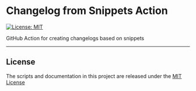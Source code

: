 # Changelog from Snippets Action

[![License: MIT](https://img.shields.io/badge/License-MIT-yellow.svg)](https://opensource.org/licenses/MIT)

GitHub Action for creating changelogs based on snippets

---

## License

The scripts and documentation in this project are released under the
[MIT License](LICENSE)
